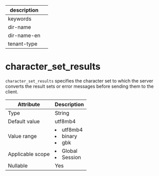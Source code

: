 |description||
|---|---|
|keywords||
|dir-name||
|dir-name-en||
|tenant-type||

# character_set_results

`character_set_results` specifies the character set to which the server converts the result sets or error messages before sending them to the client.

| **Attribute** | **Description** |
|--------|-----------------------------------------------------------------------------------------------------------------------------------------------------|
| Type | String |
| Default value | utf8mb4 |
| Value range | <li> utf8mb4   <li> binary   <li> gbk |
| Applicable scope | <li> Global   <li> Session |
| Nullable | Yes |
